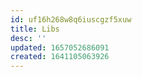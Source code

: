 ```yaml
---
id: uf16h268w8q6iuscgzf5xuw
title: Libs
desc: ''
updated: 1657052686091
created: 1641105063926
---
```



